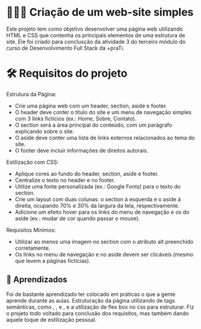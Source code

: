 
# 👨🏽‍💻 Criação de um web-site simples

Este projeto tem como objetivo desenvolver uma página web utilizando HTML e CSS que contenha os principais elementos de uma estrutura de site. Ele foi criado para conclusção da atividade 3 do terceiro módulo do curso de 
Desenvolvimento Full Stack da +praTi.

# 🛠️ Requisitos do projeto

Estrutura da Página:
- Crie uma página web com um header, section, aside e footer.
- O header deve conter o título do site e um menu de navegação simples com 3 links fictícios (ex.: Home, Sobre, Contato).
- O section será a área principal do conteúdo, com um parágrafo explicando sobre o site.
- O aside deve conter uma lista de links externos relacionados ao tema do site.
- O footer deve incluir informações de direitos autorais.

Estilização com CSS:
- Aplique cores ao fundo do header, section, aside e footer.
- Centralize o texto no header e no footer.
- Utilize uma fonte personalizada (ex.: Google Fonts) para o texto do section.
- Crie um layout com duas colunas: o section à esquerda e o aside à direita, ocupando 70% e 30% da largura da tela, respectivamente.
- Adicione um efeito hover para os links do menu de navegação e os do aside (ex.: mudar de cor quando passar o mouse).

Requisitos Mínimos:
- Utilizar ao menos uma imagem no section com o atributo alt preenchido corretamente.
- Os links no menu de navegação e no aside devem ser clicáveis (mesmo que levem a páginas fictícias).


## 📓 Aprendizados

Foi de bastante aprendizado ter colocado em práticas o que a gente aprende durante as aulas. Estruturação da página utilizando de tags semânticas, como </header>, </main>, </section> e </footer>, e a utilização de flex box no css para estruturar. Fiz o projeto todo voltado para conclusão dos requisitos, mas também dando aquele toque de estilização pessoal. 


